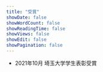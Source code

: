 ```yaml
---
title: "受賞"
showDate: false
showWordCount: false
showReadingTime: false
showViews: false
showEdit: false
showPagination: false
---
```


- 2021年10月 埼玉大学学生表彰受賞
